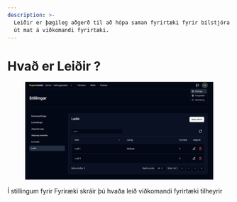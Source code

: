 ```yaml
---
description: >-
  Leiðir er þægileg aðgerð til að hópa saman fyrirtæki fyrir bílstjóra að keyra
  út mat á viðkomandi fyrirtæki.
---
```


# Hvað er Leiðir ?

<figure><img src=".gitbook/assets/Screenshot 2025-07-11 at 15.52.23.png" alt=""><figcaption></figcaption></figure>

Í stillingum fyrir Fyriræki skráir þú hvaða leið viðkomandi fyrirtæki tilheyrir
